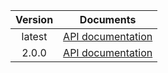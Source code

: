 | Version | Documents |
|:---:|---|
| latest | [API documentation](latest) |
| 2.0.0 | [API documentation](2.0.0) |
